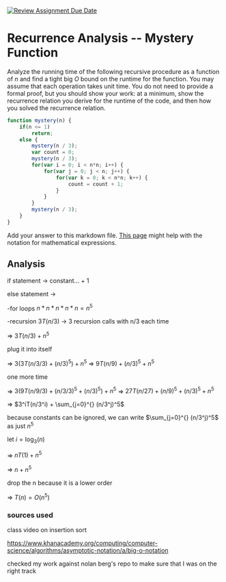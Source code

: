 [![Review Assignment Due Date](https://classroom.github.com/assets/deadline-readme-button-24ddc0f5d75046c5622901739e7c5dd533143b0c8e959d652212380cedb1ea36.svg)](https://classroom.github.com/a/OlW38W4k)
# Recurrence Analysis -- Mystery Function

Analyze the running time of the following recursive procedure as a function of
$n$ and find a tight big $O$ bound on the runtime for the function. You may
assume that each operation takes unit time. You do not need to provide a formal
proof, but you should show your work: at a minimum, show the recurrence relation
you derive for the runtime of the code, and then how you solved the recurrence
relation.

```javascript
function mystery(n) {
    if(n <= 1)
        return;
    else {
        mystery(n / 3);
        var count = 0;
        mystery(n / 3);
        for(var i = 0; i < n*n; i++) {
            for(var j = 0; j < n; j++) {
                for(var k = 0; k < n*n; k++) {
                    count = count + 1;
                }
            }
        }
        mystery(n / 3);
    }
}
```

Add your answer to this markdown file. [This
page](https://docs.github.com/en/get-started/writing-on-github/working-with-advanced-formatting/writing-mathematical-expressions)
might help with the notation for mathematical expressions.


## Analysis

if statement -> constant... + 1

else statement ->

-for loops $n * n * n * n * n = n^5$

-recursion $3T(n/3)$ -> 3 recursion calls with n/3 each time

=> $3T(n/3)+n^5$

plug it into itself

=> $3(3T(n/3/3)+(n/3)^5) + n^5$     =>     $9T(n/9)+(n/3)^5 + n^5$

one more time

=> $3(9T(n/9/3)+(n/3/3)^5 + (n/3)^5) + n^5$ => $27T(n/27) + (n/9)^5 + (n/3)^5 + n^5$ 

=> $3^iT(n/3^i) + \sum_{j=0}^{} (n/3^j)^5$ 

because constants can be ignored, we can write $\sum_{j=0}^{} (n/3^j)^5$ as just $n^5$

let $i = \log_3(n)$

=> $nT(1) + n^5$

=> $n + n^5$

drop the n because it is a lower order

=> $T(n) = O(n^5)$

### sources used
class video on insertion sort

https://www.khanacademy.org/computing/computer-science/algorithms/asymptotic-notation/a/big-o-notation

checked my work against nolan berg's repo to make sure that I was on the right track










